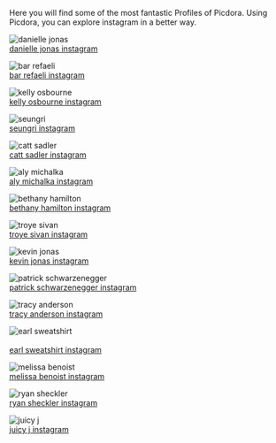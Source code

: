 Here you will find some of the most fantastic Profiles of Picdora. Using Picdora, you can explore instagram in a better way.

<img src="https://scontent.cdninstagram.com/t51.2885-15/s640x640/sh0.08/e35/13187909_1131106766931770_1061619008_n.jpg?ig_cache_key=MTI1OTY3NDYwODMyMjExNDk3Nw%3D%3D.2.l" alt="danielle jonas"><br />
<a href="https://www.picdora.com/instagram/daniellejonas">danielle jonas instagram</a>

<img src="https://scontent.cdninstagram.com/t51.2885-15/s640x640/sh0.08/e35/14240884_152504181866320_1247444084_n.jpg?ig_cache_key=MTM0MDA0NjczMTE5MDA4NDUxOA%3D%3D.2.l" alt="bar refaeli"><br />
<a href="https://www.picdora.com/instagram/barrefaeli">bar refaeli instagram</a>

<img src="https://scontent.cdninstagram.com/t51.2885-19/10475192_695093867193722_1485721968_a.jpg" alt="kelly osbourne"><br />
<a href="https://www.picdora.com/instagram/kellyosbourne">kelly osbourne instagram</a>

<img src="https://scontent.cdninstagram.com/t51.2885-19/s320x320/13556830_1014921351948252_1498180186_a.jpg" alt="seungri"><br />
<a href="https://www.picdora.com/instagram/seungriseyo">seungri instagram</a>

<img src="https://scontent.cdninstagram.com/t51.2885-15/s640x640/sh0.08/e35/14350376_1838439603035806_3691543172803985408_n.jpg?ig_cache_key=MTM0NTY2OTg4NzM3NzI2MDA2NQ%3D%3D.2" alt="catt sadler"><br />
<a href="https://www.picdora.com/instagram/iamcattsadler">catt sadler instagram</a>

<img src="https://scontent.cdninstagram.com/t51.2885-19/s320x320/14026755_1567353993573290_1321451299_a.jpg" alt="aly michalka"><br />
<a href="https://www.picdora.com/instagram/ajmichalkaofficial">aly michalka instagram</a>

<img src="https://scontent.cdninstagram.com/t51.2885-19/s320x320/12479447_172247593141462_1769574867_a.jpg" alt="bethany hamilton"><br />
<a href="https://www.picdora.com/instagram/bethanyhamilton">bethany hamilton instagram</a>

<img src="https://scontent.cdninstagram.com/t51.2885-15/s640x640/sh0.08/e35/14350945_258571917870198_8075377259168399360_n.jpg?ig_cache_key=MTM0NjU4NTAwNzE1ODE0MTEyMA%3D%3D.2" alt="troye sivan"><br />
<a href="https://www.picdora.com/instagram/troyesivan">troye sivan instagram</a>

<img src="https://scontent.cdninstagram.com/t51.2885-19/11326534_499058676919268_207625835_a.jpg" alt="kevin jonas"><br />
<a href="https://www.picdora.com/instagram/kevinjonas">kevin jonas instagram</a>

<img src="https://scontent.cdninstagram.com/t51.2885-15/s640x640/sh0.08/e35/14027355_1075829642495078_1430287629_n.jpg?ig_cache_key=MTMyNTcxMzMzMTMxNDU4MDc4OQ%3D%3D.2.l" alt="patrick schwarzenegger"><br />
<a href="https://www.picdora.com/instagram/patrickschwarzenegger">patrick schwarzenegger instagram</a>

<img src="https://scontent.cdninstagram.com/t51.2885-19/s320x320/11259850_1678907272388121_920749863_a.jpg" alt="tracy anderson"><br />
<a href="https://www.picdora.com/instagram/tracyandersonmethod">tracy anderson instagram</a>

<img src="https://scontent.cdninstagram.com/t51.2885-15/e35/14591977_543439999186572_3921936875102666752_n.jpg?ig_cache_key=MTM2ODM5NDQ4MTUwMTcyMzE0MA%3D%3D.2" alt="earl sweatshirt"><br /><br />
<a href="https://www.picdora.com/instagram/soapmanwun">earl sweatshirt instagram</a>

<img src="https://scontent.cdninstagram.com/t51.2885-19/s320x320/11887197_1072989006068619_1250345752_a.jpg" alt="melissa benoist"><br />
<a href="https://www.picdora.com/instagram/melissabenoist">melissa benoist instagram</a>

<img src="https://scontent.cdninstagram.com/t51.2885-15/s640x640/sh0.08/e35/13531987_289375918079900_1463114338_n.jpg?ig_cache_key=MTI4NzA4NTgyNDUyMTcxNDEyOQ%3D%3D.2.l" alt="ryan sheckler"><br />
<a href="https://www.picdora.com/instagram/shecks">ryan sheckler instagram</a>

<img src="https://scontent.cdninstagram.com/t51.2885-15/s640x640/sh0.08/e35/13398740_548351222013530_1667358639_n.jpg?ig_cache_key=MTI3NDgwMzgxMDE5NzU2MjE5MA%3D%3D.2" alt="juicy j"><br />
<a href="https://www.picdora.com/instagram/juicyj">juicy j instagram</a>


